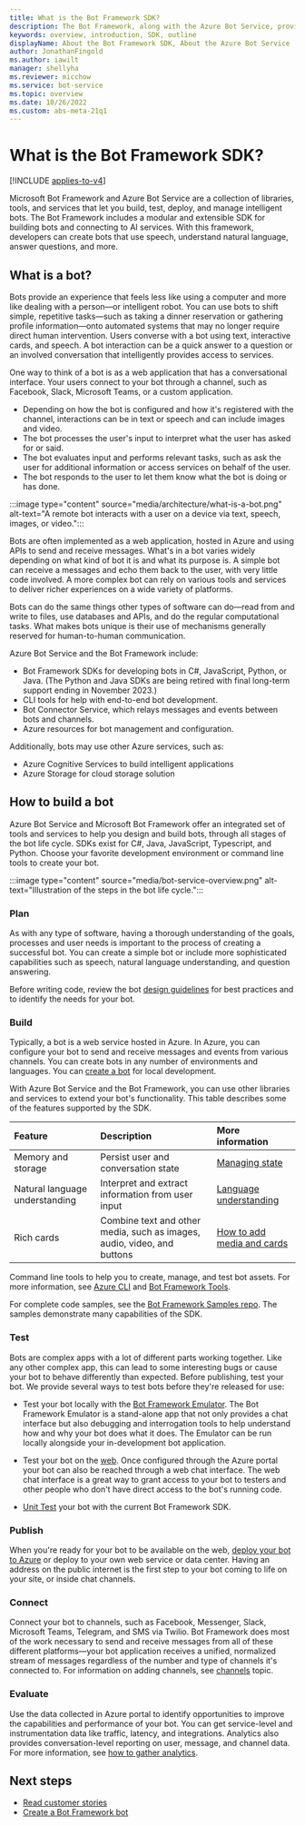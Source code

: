 ```yaml
---
title: What is the Bot Framework SDK?
description: The Bot Framework, along with the Azure Bot Service, provides tools to build, test, deploy, and manage intelligent bots, all in one place. The Bot Framework includes a modular and extensible SDK for building bots, as well as tools, templates, and related AI services. With this framework, developers can create bots that use speech, understand natural language, handle questions and answers, and more.
keywords: overview, introduction, SDK, outline
displayName: About the Bot Framework SDK, About the Azure Bot Service
author: JonathanFingold
ms.author: iawilt
manager: shellyha
ms.reviewer: micchow
ms.service: bot-service
ms.topic: overview
ms.date: 10/26/2022
ms.custom: abs-meta-21q1
---
```


# What is the Bot Framework SDK?

[!INCLUDE [applies-to-v4](includes/applies-to-v4-current.md)]

Microsoft Bot Framework and Azure Bot Service are a collection of libraries, tools, and services that let you build, test, deploy, and manage intelligent bots. The Bot Framework includes a modular and extensible SDK for building bots and connecting to AI services. With this framework, developers can create bots that use speech, understand natural language, answer questions, and more.

## What is a bot?

Bots provide an experience that feels less like using a computer and more like dealing with a person&mdash;or intelligent robot. You can use bots to shift simple, repetitive tasks&mdash;such as taking a dinner reservation or gathering profile information&mdash;onto automated systems that may no longer require direct human intervention.
Users converse with a bot using text, interactive cards, and speech.
A bot interaction can be a quick answer to a question or an involved conversation that intelligently provides access to services.

One way to think of a bot is as a web application that has a conversational interface.
Your users connect to your bot through a channel, such as Facebook, Slack, Microsoft Teams, or a custom application.

- Depending on how the bot is configured and how it's registered with the channel, interactions can be in text or speech and can include images and video.
- The bot processes the user's input to interpret what the user has asked for or said.
- The bot evaluates input and performs relevant tasks, such as ask the user for additional information or access services on behalf of the user.
- The bot responds to the user to let them know what the bot is doing or has done.

:::image type="content" source="media/architecture/what-is-a-bot.png" alt-text="A remote bot interacts with a user on a device via text, speech, images, or video.":::

Bots are often implemented as a web application, hosted in Azure and using APIs to send and receive messages.
What's in a bot varies widely depending on what kind of bot it is and what its purpose is.
A simple bot can receive a messages and echo them back to the user, with very little code involved.
A more complex bot can rely on various tools and services to deliver richer experiences on a wide variety of platforms.

Bots can do the same things other types of software can do&mdash;read from and write to files, use databases and APIs, and do the regular computational tasks.
What makes bots unique is their use of mechanisms generally reserved for human-to-human communication.

Azure Bot Service and the Bot Framework include:

- Bot Framework SDKs for developing bots in C#, JavaScript, Python, or Java.
  (The Python and Java SDKs are being retired with final long-term support ending in November 2023.)
- CLI tools for help with end-to-end bot development.
- Bot Connector Service, which relays messages and events between bots and channels.
- Azure resources for bot management and configuration.

Additionally, bots may use other Azure services, such as:

- Azure Cognitive Services to build intelligent applications
- Azure Storage for cloud storage solution

## How to build a bot

Azure Bot Service and Microsoft Bot Framework offer an integrated set of tools and services to help you design and build bots, through all stages of the bot life cycle.
SDKs exist for C#, Java, JavaScript, Typescript, and Python.
Choose your favorite development environment or command line tools to create your bot.

:::image type="content" source="media/bot-service-overview.png" alt-text="Illustration of the steps in the bot life cycle.":::

### Plan

As with any type of software, having a thorough understanding of the goals, processes and user needs is important to the process of creating a successful bot.
You can create a simple bot or include more sophisticated capabilities such as speech, natural language understanding, and question answering.

Before writing code, review the bot [design guidelines](bot-service-design-principles.md) for best practices and to identify the needs for your bot.

### Build

Typically, a bot is a web service hosted in Azure.
In Azure, you can configure your bot to send and receive messages and events from various channels.
You can create bots in any number of environments and languages. You can [create a bot](bot-service-quickstart-create-bot.md) for local development.

With Azure Bot Service and the Bot Framework, you can use other libraries and services to extend your bot's functionality. This table describes some of the features supported by the SDK.

| Feature | Description | More information |
|:-|:-|:-|
| Memory and storage | Persist user and conversation state | [Managing state](v4sdk/bot-builder-concept-state.md) |
| Natural language understanding | Interpret and extract information from user input | [Language understanding](v4sdk/bot-builder-concept-luis.md) |
| Rich cards | Combine text and other media, such as images, audio, video, and buttons | [How to add media and cards](v4sdk/bot-builder-howto-add-media-attachments.md) |

Command line tools to help you to create, manage, and test bot assets.
For more information, see [Azure CLI](/cli/azure/) and [Bot Framework Tools](https://github.com/microsoft/botframework-cli#readme).

For complete code samples, see the [Bot Framework Samples repo](https://github.com/microsoft/botbuilder-samples#readme).
The samples demonstrate many capabilities of the SDK.

### Test

Bots are complex apps with a lot of different parts working together. Like any other complex app, this can lead to some interesting bugs or cause your bot to behave differently than expected. Before publishing, test your bot. We provide several ways to test bots before they're released for use:

- Test your bot locally with the [Bot Framework Emulator](bot-service-debug-emulator.md). The Bot Framework Emulator is a stand-alone app that not only provides a chat interface but also debugging and interrogation tools to help understand how and why your bot does what it does. The Emulator can be run locally alongside your in-development bot application.

- Test your bot on the [web](bot-service-manage-test-webchat.md). Once configured through the Azure portal your bot can also be reached through a web chat interface. The web chat interface is a great way to grant access to your bot to testers and other people who don't have direct access to the bot's running code.

- [Unit Test](/azure/bot-service/unit-test-bots) your bot with the current Bot Framework SDK.

### Publish

When you're ready for your bot to be available on the web, [deploy your bot to Azure](provision-and-publish-a-bot.md) or deploy to your own web service or data center. Having an address on the public internet is the first step to your bot coming to life on your site, or inside chat channels.

### Connect

Connect your bot to channels, such as Facebook, Messenger, Slack, Microsoft Teams, Telegram, and SMS via Twilio. Bot Framework does most of the work necessary to send and receive messages from all of these different platforms&mdash;your bot application receives a unified, normalized stream of messages regardless of the number and type of channels it's connected to. For information on adding channels, see [channels](bot-service-manage-channels.md) topic.

### Evaluate

Use the data collected in Azure portal to identify opportunities to improve the capabilities and performance of your bot. You can get service-level and instrumentation data like traffic, latency, and integrations. Analytics also provides conversation-level reporting on user, message, and channel data. For more information, see [how to gather analytics](bot-service-manage-analytics.md).

## Next steps

- [Read customer stories](https://azure.microsoft.com/services/bot-services/#customer-stories)
- [Create a Bot Framework bot](bot-service-quickstart.md)
